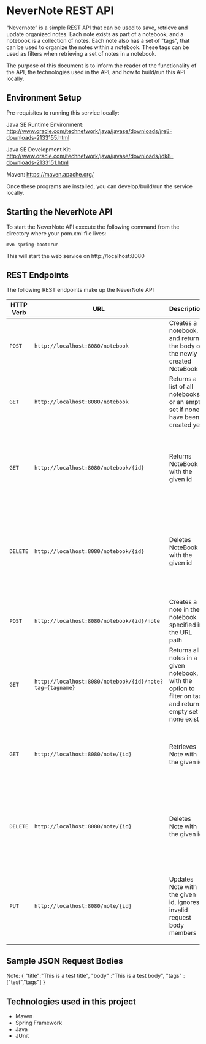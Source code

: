 # NeverNote REST API

“Nevernote” is a simple REST API that can be used to save, retrieve and update organized notes. Each note exists as part of a notebook, and a notebook is a collection of notes. Each note also has a set of "tags", that can be used to organize the notes within a notebook. These tags can be used as filters when retrieving a set of notes in a notebook. 

The purpose of this document is to inform the reader of the functionality of the API, the technologies used in the API, and how to build/run this API locally.

## Environment Setup

Pre-requisites to running this service locally:

Java SE Runtime Environment:
http://www.oracle.com/technetwork/java/javase/downloads/jre8-downloads-2133155.html

Java SE Development Kit:
http://www.oracle.com/technetwork/java/javase/downloads/jdk8-downloads-2133151.html

Maven:
https://maven.apache.org/

Once these programs are installed, you can develop/build/run the service locally. 

## Starting the NeverNote API
To start the NeverNote API execute the following command from the directory where your pom.xml file lives:

    mvn spring-boot:run
    
This will start the web service on http://localhost:8080

## REST Endpoints

The following REST endpoints make up the NeverNote API

| HTTP Verb        | URL           | Description  | Status Codes |
| ------------- |-------------|:-----| ----|
| `POST` | `http://localhost:8080/notebook` | Creates a notebook, and returns the body of the newly created NoteBook| <ul><li>`201 Created`</li></ul> |
| `GET` | `http://localhost:8080/notebook` | Returns a list of all notebooks, or an empty set if none have been created yet | <ul><li>`200 OK`</li></ul> |
| `GET` | `http://localhost:8080/notebook/{id}` | Returns NoteBook with the given id| <ul><li>`200 OK` if NoteBook exists</li><li>`404 Not Found` if the notebook doesn't exist</li></ul> |
| `DELETE` | `http://localhost:8080/notebook/{id}`  | Deletes NoteBook with the given id| <ul><li>`204 No Content` if notebook successfully deleted</li><li>`404 Not Found` if the notebook doesn't exist</li></ul> |
| `POST` | `http://localhost:8080/notebook/{id}/note` | Creates a note in the notebook specified in the URL path| <ul><li>`201 Created`</li><li>`404 if the notebook doesn't exist`</li></ul> |
| `GET` | `http://localhost:8080/notebook/{id}/note?tag={tagname}` | Returns all notes in a given notebook, with the option to filter on tag, and returns empty set if none exist| <ul><li>`200 Ok`</li><li>`404 Not Found` if the notebook doesn't exist</li></ul> |
| `GET` | `http://localhost:8080/note/{id}` | Retrieves Note with the given id| <ul><li>`200 Ok` if Note exists</li><li>`404 Not Found` if the note doesn't exist</li></ul> |
| `DELETE` | `http://localhost:8080/note/{id}` | Deletes Note with the given id| <ul><li>`204 No Content` if Note successfully deleted</li><li>`404 Not Found` if the ote doesn't exist</li></ul> |
| `PUT` | `http://localhost:8080/note/{id}` | Updates Note with the given id, ignores invalid request body members | <ul><li>`200 Ok` if note successfully updates</li><li>`404 Not Found` if the note doesn't exist</li></ul> |

## Sample JSON Request Bodies

Note:
{
	"title":"This is a test title",
	"body" :"This is a test body",
    "tags" : ["test","tags"]
}

## Technologies used in this project
<ul>
<li>Maven</li>
<li>Spring Framework</li>
<li>Java</li>
<li>JUnit</li>
</ul>
